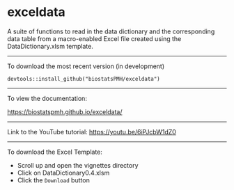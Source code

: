 # exceldata
A suite of functions to read in the data dictionary and the
corresponding data table from a macro-enabled Excel file created using
the DataDictionary.xlsm template.

---
To download the most recent version (in development)

`devtools::install_github("biostatsPMH/exceldata")`

---
To view the documentation: 

https://biostatspmh.github.io/exceldata/

---
Link to the YouTube tutorial:
 https://youtu.be/6iPJcbW1dZ0 
 
--- 
To download the Excel Template:

- Scroll up and open the vignettes directory
- Click on DataDictionary0.4.xlsm 
- Click the `Download` button
